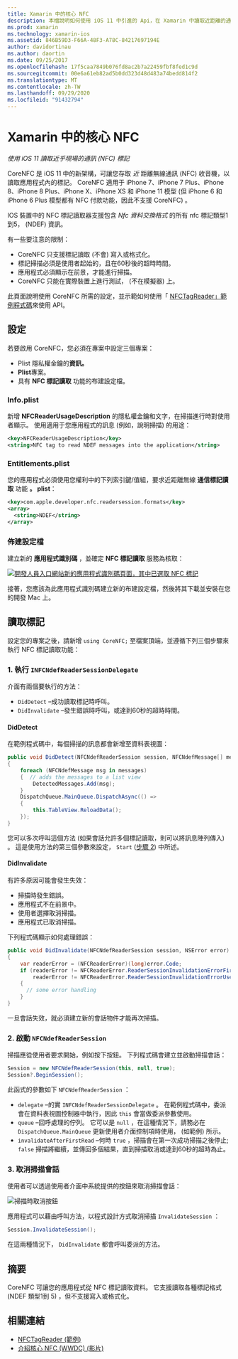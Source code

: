 ```yaml
---
title: Xamarin 中的核心 NFC
description: 本檔說明如何使用 iOS 11 中引進的 Api，在 Xamarin 中讀取近距離的通訊標記。
ms.prod: xamarin
ms.technology: xamarin-ios
ms.assetid: 846B59D3-F66A-48F3-A78C-84217697194E
author: davidortinau
ms.author: daortin
ms.date: 09/25/2017
ms.openlocfilehash: 17f5caa7849b076fd8ac2b7a22459fbf8fed1c9d
ms.sourcegitcommit: 00e6a61eb82ad5b0dd323d48d483a74bedd814f2
ms.translationtype: MT
ms.contentlocale: zh-TW
ms.lasthandoff: 09/29/2020
ms.locfileid: "91432794"
---
```

# <a name="core-nfc-in-xamarinios"></a>Xamarin 中的核心 NFC

_使用 iOS 11 讀取近乎現場的通訊 (NFC) 標記_

CoreNFC 是 iOS 11 中的新架構，可讓您存取 _近_ 距離無線通訊 (NFC) 收音機，以讀取應用程式內的標記。 CoreNFC 適用于 iPhone 7、iPhone 7 Plus、iPhone 8、iPhone 8 Plus、iPhone X、iPhone XS 和 iPhone 11 模型 (但 iPhone 6 和 iPhone 6 Plus 模型都有 NFC 付款功能，因此不支援 CoreNFC) 。

IOS 裝置中的 NFC 標記讀取器支援包含 _Nfc 資料交換格式_ 的所有 nfc 標記類型1到5， (NDEF) 資訊。

有一些要注意的限制：

- CoreNFC 只支援標記讀取 (不會) 寫入或格式化。
- 標記掃描必須是使用者起始的，且在60秒後的超時時間。
- 應用程式必須顯示在前景，才能進行掃描。
- CoreNFC 只能在實際裝置上進行測試， (不在模擬器) 上。

此頁面說明使用 CoreNFC 所需的設定，並示範如何使用「 [NFCTagReader」範例程式碼](/samples/xamarin/ios-samples/ios11-nfctagreader)來使用 API。

## <a name="configuration"></a>設定

若要啟用 CoreNFC，您必須在專案中設定三個專案：

- Plist 隱私權金鑰的**資訊。**
- **Plist**專案。
- 具有 **NFC 標記讀取** 功能的布建設定檔。

### <a name="infoplist"></a>Info.plist

新增 **NFCReaderUsageDescription** 的隱私權金鑰和文字，在掃描進行時對使用者顯示。 使用適用于您應用程式的訊息 (例如，說明掃描) 的用途：

```xml
<key>NFCReaderUsageDescription</key>
<string>NFC tag to read NDEF messages into the application</string>
```

### <a name="entitlementsplist"></a>Entitlements.plist

您的應用程式必須使用您權利中的下列索引鍵/值組，要求近距離無線 **通信標記讀取** 功能 **。 plist**：

```xml
<key>com.apple.developer.nfc.readersession.formats</key>
<array>
  <string>NDEF</string>
</array>
```

### <a name="provisioning-profile"></a>佈建設定檔

建立新的 **應用程式識別碼** ，並確定 **NFC 標記讀取** 服務為核取：

[![開發人員入口網站新的應用程式識別碼頁面，其中已選取 NFC 標記](corenfc-images/app-services-nfc-sml.png)](corenfc-images/app-services-nfc.png#lightbox)

接著，您應該為此應用程式識別碼建立新的布建設定檔，然後將其下載並安裝在您的開發 Mac 上。

## <a name="reading-a-tag"></a>讀取標記

設定您的專案之後，請新增 `using CoreNFC;` 至檔案頂端，並遵循下列三個步驟來執行 NFC 標記讀取功能：

### <a name="1-implement-infcndefreadersessiondelegate"></a>1. 執行 `INFCNdefReaderSessionDelegate`

介面有兩個要執行的方法：

- `DidDetect` –成功讀取標記時呼叫。
- `DidInvalidate` –發生錯誤時呼叫，或達到60秒的超時時間。

#### <a name="diddetect"></a>DidDetect

在範例程式碼中，每個掃描的訊息都會新增至資料表視圖：

```csharp
public void DidDetect(NFCNdefReaderSession session, NFCNdefMessage[] messages)
{
    foreach (NFCNdefMessage msg in messages)
    {  // adds the messages to a list view
        DetectedMessages.Add(msg);
    }
    DispatchQueue.MainQueue.DispatchAsync(() =>
    {
        this.TableView.ReloadData();
    });
}
```

您可以多次呼叫這個方法 (如果會話允許多個標記讀取，則可以將訊息陣列傳入) 。 這是使用方法的第三個參數來設定， `Start` ([步驟 2](#step2)) 中所述。

#### <a name="didinvalidate"></a>DidInvalidate

有許多原因可能會發生失效：

- 掃描時發生錯誤。
- 應用程式不在前景中。
- 使用者選擇取消掃描。
- 應用程式已取消掃描。

下列程式碼顯示如何處理錯誤：

```csharp
public void DidInvalidate(NFCNdefReaderSession session, NSError error)
{
    var readerError = (NFCReaderError)(long)error.Code;
    if (readerError != NFCReaderError.ReaderSessionInvalidationErrorFirstNDEFTagRead &&
        readerError != NFCReaderError.ReaderSessionInvalidationErrorUserCanceled)
    {
      // some error handling
    }
}
```

一旦會話失效，就必須建立新的會話物件才能再次掃描。

<a name="step2"></a>

### <a name="2-start-an-nfcndefreadersession"></a>2. 啟動 `NFCNdefReaderSession`

掃描應從使用者要求開始，例如按下按鈕。
下列程式碼會建立並啟動掃描會話：

```csharp
Session = new NFCNdefReaderSession(this, null, true);
Session?.BeginSession();
```

此函式的參數如下 `NFCNdefReaderSession` ：

- `delegate` –的實 `INFCNdefReaderSessionDelegate` 。 在範例程式碼中，委派會在資料表視圖控制器中執行，因此 `this` 會當做委派參數使用。
- `queue` –回呼處理的佇列。 它可以是 `null` ，在這種情況下，請務必在 `DispatchQueue.MainQueue` 更新使用者介面控制項時使用， (如範例) 所示。
- `invalidateAfterFirstRead` –何時 `true` ，掃描會在第一次成功掃描之後停止; `false` 掃描將繼續，並傳回多個結果，直到掃描取消或達到60秒的超時為止。

### <a name="3-cancel-the-scanning-session"></a>3. 取消掃描會話

使用者可以透過使用者介面中系統提供的按鈕來取消掃描會話：

![掃描時取消按鈕](corenfc-images/scan-cancel-sml.png)

應用程式可以藉由呼叫方法，以程式設計方式取消掃描 `InvalidateSession` ：

```csharp
Session.InvalidateSession();
```

在這兩種情況下， `DidInvalidate` 都會呼叫委派的方法。

## <a name="summary"></a>摘要

CoreNFC 可讓您的應用程式從 NFC 標記讀取資料。 它支援讀取各種標記格式 (NDEF 類型1到 5) ，但不支援寫入或格式化。

## <a name="related-links"></a>相關連結

- [NFCTagReader (範例) ](/samples/xamarin/ios-samples/ios11-nfctagreader)
- [介紹核心 NFC (WWDC)  (影片) ](https://developer.apple.com/videos/play/wwdc2017/718/)